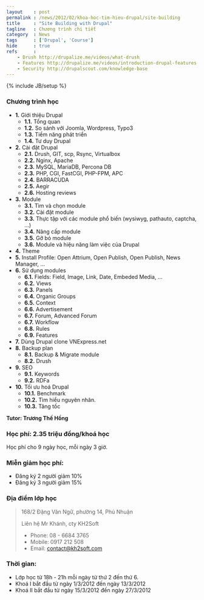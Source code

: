 ```yaml
---
layout    : post
permalink : /news/2012/02/khoa-hoc-tim-hieu-drupal/site-building
title     : "Site Building with Drupal"
tagline   : Chương trình chi tiết
category  : News
tags      : ['Drupal', 'Course']
hide      : true
refs      :
    - Drush http://drupalize.me/videos/what-drush
    - Features http://drupalize.me/videos/introduction-drupal-features-module
    - Security http://drupalscout.com/knowledge-base
---
```

{% include JB/setup %}

### Chương trình học

- **1.** Giới thiệu Drupal
  - **1.1.** Tổng quan
  - **1.2.** So sánh với Joomla, Wordpress, Typo3
  - **1.3.** Tiềm năng phát triển
  - **1.4.** Tư duy Drupal
- **2.**  Cài đặt Drupal
  - **2.1.** Drush, GIT, scp, Rsync, Virtualbox
  - **2.2.** Nginx, Apache
  - **2.3.** MySQL, MariaDB, Percona DB
  - **2.3.** PHP, CGI, FastCGI, PHP-FPM, APC
  - **2.4.** BARRACUDA
  - **2.5.** Aegir
  - **2.6.** Hosting reviews
- **3.** Module
  - **3.1.** Tìm và chọn module
  - **3.2.** Cài đặt module
  - **3.3.** Thực tập với các module phổ biến (wysiwyg, pathauto, captcha, ...)
  - **3.4.** Nâng cấp module
  - **3.5.** Gỡ bỏ module
  - **3.6.** Module và hiệu năng làm việc của Drupal
- **4.** Theme
- **5.** Install Profile: Open Attrium, Open Publish, Open Publish, News Manager, …
- **6.** Sử dụng modules
  - **6.1.** Fields: Field, Image, Link, Date, Embeded Media, ...
  - **6.2.** Views
  - **6.3.** Panels
  - **6.4.** Organic Groups
  - **6.5.** Context
  - **6.6.** Advertisement
  - **6.7.** Forum, Advanced Forum
  - **6.7.** Workflow
  - **6.8.** Rules
  - **6.9.** Features
- **7.** Dùng Drupal clone VNExpress.net
- **8.** Backup plan
  - **8.1.** Backup & Migrate module
  - **8.2.** Drush
- **9.** SEO
  - **9.1.** Keywords
  - **9.2.** RDFa
- **10.** Tối ưu hoá Drupal
  - **10.1.** Benchmark
  - **10.2.** Tìm hiểu nguyên nhân.
  - **10.3.** Tăng tốc

__Tutor: Trương Thế Hồng__

### Học phí: 2.35 triệu đồng/khoá học

Học phí cho 9 ngày học, mỗi ngày 3 giờ.

### Miễn giảm học phí:

- Đăng ký 2 người giảm 10%
- Đăng ký 3 người giảm 15%

### Địa điểm lớp học

> 168/2 Đặng Văn Ngữ, phường 14, Phú Nhuận
> 
> Liên hệ Mr Khánh, cty KH2Soft
> - Phone: 08 - 6684 3765
> - Mobile: 0917 212 508
> - Email: [contact@kh2soft.com](mailto:contact@kh2soft.com)

### Thời gian:

- Lớp học từ 18h - 21h mỗi ngày từ thứ 2 đến thứ 6.
- Khoá I bắt đầu từ ngày 1/3/2012 đến ngày 13/3/2012
- Khoá II bắt đầu từ ngày 15/3/2012 đến ngày 27/3/2012
